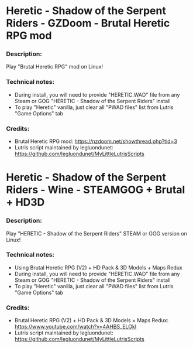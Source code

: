 # Heretic - Shadow of the Serpent Riders - GZDoom - Brutal Heretic RPG mod
### Description:
Play "Brutal Heretic RPG" mod on Linux!
### Technical notes:
- During install, you will need to provide "HERETIC.WAD" file from any Steam or GOG "HERETIC - Shadow of the Serpent Riders" install
- To play "Heretic" vanilla, just clear all "PWAD files" list from Lutris "Game Options" tab
### Credits:
- Brutal Heretic RPG mod: https://nzdoom.net/showthread.php?tid=3
- Lutris script maintained by legluondunet: https://github.com/legluondunet/MyLittleLutrisScripts

# Heretic - Shadow of the Serpent Riders - Wine - STEAMGOG + Brutal + HD3D 
### Description:
Play "HERETIC - Shadow of the Serpent Riders"  STEAM or GOG version on Linux!
### Technical notes:
- Using Brutal Heretic RPG (V2) + HD Pack & 3D Models + Maps Redux
- During install, you will need to provide "HERETIC.WAD" file from any Steam or GOG "HERETIC - Shadow of the Serpent Riders" install
- To play "Heretic" vanilla, just clear all "PWAD files" list from Lutris "Game Options" tab
### Credits:
- Brutal Heretic RPG (V2) + HD Pack & 3D Models + Maps Redux: https://www.youtube.com/watch?v=4AHBS_ELOkI
- Lutris script maintained by legluondunet: https://github.com/legluondunet/MyLittleLutrisScripts
